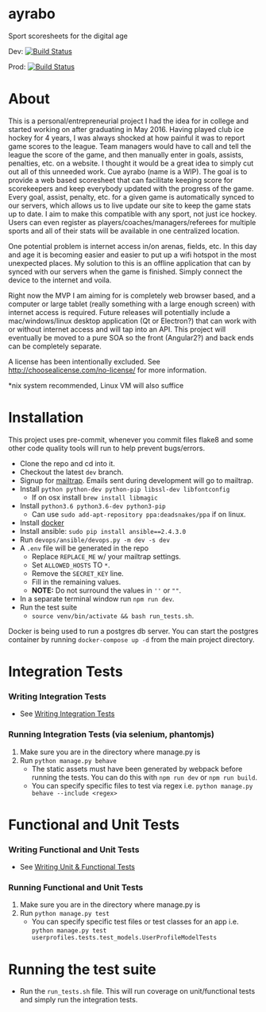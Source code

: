 # ayrabo
Sport scoresheets for the digital age

Dev: [![Build Status](https://travis-ci.org/hmgoalie35/ayrabo.svg?branch=dev)](https://travis-ci.org/hmgoalie35/ayrabo)

Prod: [![Build Status](https://travis-ci.org/hmgoalie35/ayrabo.svg?branch=master)](https://travis-ci.org/hmgoalie35/ayrabo)

# About
This is a personal/entrepreneurial project I had the idea for in college and started working on after graduating in May 2016. Having played club ice hockey for 4 years, I was always shocked at how painful it was to report game scores to the league. Team managers would have to call and tell the league the score of the game, and then manually enter in goals, assists, penalties, etc. on a website. I thought it would be a great idea to simply cut out all of this unneeded work. Cue ayrabo (name is a WIP). The goal is to provide a web based scoresheet that can facilitate keeping score for scorekeepers and keep everybody updated with the progress of the game. Every goal, assist, penalty, etc. for a given game is automatically synced to our servers, which allows us to live update our site to keep the game stats up to date. I aim to make this compatible with any sport, not just ice hockey. Users can even register as players/coaches/managers/referees for multiple sports and all of their stats will be available in one centralized location.

One potential problem is internet access in/on arenas, fields, etc. In this day and age it is becoming easier and easier to put up a wifi hotspot in the most unexpected places. My solution to this is an offline application that can by synced with our servers when the game is finished. Simply connect the device to the internet and voila. 

Right now the MVP I am aiming for is completely web browser based, and a computer or large tablet (really something with a large enough screen) with internet access is required. Future releases will potentially include a mac/windows/linux desktop application (Qt or Electron?) that can work with or without internet access and will tap into an API. This project will eventually be moved to a pure SOA so the front (Angular2?) and back ends can be completely separate.

A license has been intentionally excluded. See http://choosealicense.com/no-license/ for more information.

*nix system recommended, Linux VM will also suffice

# Installation

This project uses pre-commit, whenever you commit files flake8 and some other code quality tools will run to help prevent bugs/errors.

* Clone the repo and cd into it.
* Checkout the latest `dev` branch.
* Signup for [mailtrap](https://mailtrap.io/). Emails sent during development will go to mailtrap.
* Install `python python-dev python-pip libssl-dev libfontconfig`
    * If on osx install `brew install libmagic`
* Install `python3.6 python3.6-dev python3-pip`
    * Can use `sudo add-apt-repository ppa:deadsnakes/ppa` if on linux.
* Install [docker](https://docs.docker.com/engine/installation/)
* Install ansible: `sudo pip install ansible==2.4.3.0`
* Run `devops/ansible/devops.py -m dev -s dev`
* A `.env` file will be generated in the repo
    * Replace `REPLACE_ME` w/ your mailtrap settings.
    * Set `ALLOWED_HOSTS` TO `*`.
    * Remove the `SECRET_KEY` line.
    * Fill in the remaining values.
    * **NOTE:** Do not surround the values in `''` or `""`.
* In a separate terminal window run `npm run dev`.
* Run the test suite
    * `source venv/bin/activate && bash run_tests.sh`.

Docker is being used to run a postgres db server. You can start the postgres container by running `docker-compose up -d` from the main project directory.

# Integration Tests

### Writing Integration Tests
  * See [Writing Integration Tests](https://github.com/hmgoalie35/ayrabo/wiki/Writing-Integration-Tests)

### Running Integration Tests (via selenium, phantomjs)
1. Make sure you are in the directory where manage.py is
2. Run `python manage.py behave`
    * The static assets must have been generated by webpack before running the tests. You can do this with `npm run dev` or `npm run build`.
    * You can specify specific files to test via regex i.e. `python manage.py behave --include <regex>`

# Functional and Unit Tests

### Writing Functional and Unit Tests
  * See [Writing Unit & Functional Tests](https://github.com/hmgoalie35/ayrabo/wiki/Writing-Unit-&-Functional-Tests)

### Running Functional and Unit Tests
1. Make sure you are in the directory where manage.py is
2. Run `python manage.py test`
    * You can specify specific test files or test classes for an app i.e. `python manage.py test userprofiles.tests.test_models.UserProfileModelTests`

# Running the test suite
* Run the `run_tests.sh` file. This will run coverage on unit/functional tests and simply run the integration tests.
